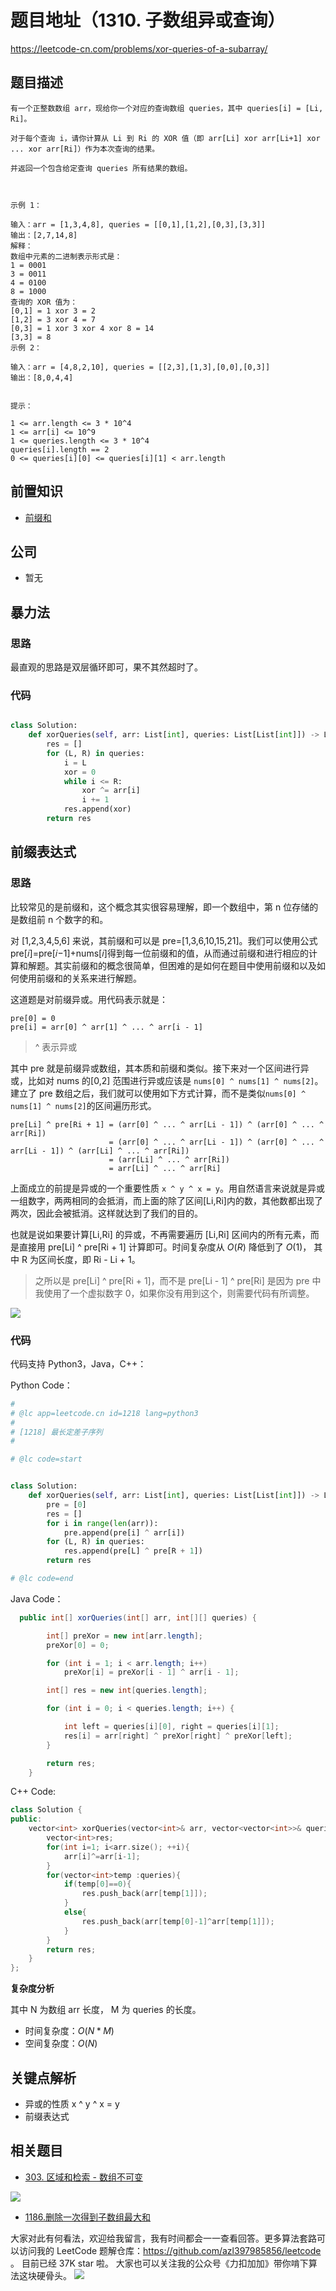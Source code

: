 # 题目地址（1310. 子数组异或查询）

https://leetcode-cn.com/problems/xor-queries-of-a-subarray/

## 题目描述

```
有一个正整数数组 arr，现给你一个对应的查询数组 queries，其中 queries[i] = [Li, Ri]。

对于每个查询 i，请你计算从 Li 到 Ri 的 XOR 值（即 arr[Li] xor arr[Li+1] xor ... xor arr[Ri]）作为本次查询的结果。

并返回一个包含给定查询 queries 所有结果的数组。



示例 1：

输入：arr = [1,3,4,8], queries = [[0,1],[1,2],[0,3],[3,3]]
输出：[2,7,14,8]
解释：
数组中元素的二进制表示形式是：
1 = 0001
3 = 0011
4 = 0100
8 = 1000
查询的 XOR 值为：
[0,1] = 1 xor 3 = 2
[1,2] = 3 xor 4 = 7
[0,3] = 1 xor 3 xor 4 xor 8 = 14
[3,3] = 8
示例 2：

输入：arr = [4,8,2,10], queries = [[2,3],[1,3],[0,0],[0,3]]
输出：[8,0,4,4]


提示：

1 <= arr.length <= 3 * 10^4
1 <= arr[i] <= 10^9
1 <= queries.length <= 3 * 10^4
queries[i].length == 2
0 <= queries[i][0] <= queries[i][1] < arr.length
```

## 前置知识

- [前缀和](../thinkings/prefix.md)

## 公司

- 暂无

## 暴力法

### 思路

最直观的思路是双层循环即可，果不其然超时了。

### 代码

```python

class Solution:
    def xorQueries(self, arr: List[int], queries: List[List[int]]) -> List[int]:
 		res = []
        for (L, R) in queries:
            i = L
            xor = 0
            while i <= R:
                xor ^= arr[i]
                i += 1
            res.append(xor)
        return res
```

## 前缀表达式

### 思路

比较常见的是前缀和，这个概念其实很容易理解，即一个数组中，第 n 位存储的是数组前 n 个数字的和。

对 [1,2,3,4,5,6] 来说，其前缀和可以是 pre=[1,3,6,10,15,21]。我们可以使用公式 pre[𝑖]=pre[𝑖−1]+nums[𝑖]得到每一位前缀和的值，从而通过前缀和进行相应的计算和解题。其实前缀和的概念很简单，但困难的是如何在题目中使用前缀和以及如何使用前缀和的关系来进行解题。

这道题是对前缀异或。用代码表示就是：

```
pre[0] = 0
pre[i] = arr[0] ^ arr[1] ^ ... ^ arr[i - 1]
```

> ^ 表示异或

其中 pre 就是前缀异或数组，其本质和前缀和类似。接下来对一个区间进行异或，比如对 nums 的[0,2] 范围进行异或应该是 `nums[0] ^ nums[1] ^ nums[2]`。建立了 pre 数组之后，我们就可以使用如下方式计算，而不是类似`nums[0] ^ nums[1] ^ nums[2]`的区间遍历形式。

```
pre[Li] ^ pre[Ri + 1] = (arr[0] ^ ... ^ arr[Li - 1]) ^ (arr[0] ^ ... ^ arr[Ri])
                      = (arr[0] ^ ... ^ arr[Li - 1]) ^ (arr[0] ^ ... ^ arr[Li - 1]) ^ (arr[Li] ^ ... ^ arr[Ri])
                      = (arr[Li] ^ ... ^ arr[Ri])
                      = arr[Li] ^ ... ^ arr[Ri]
```

上面成立的前提是异或的一个重要性质 `x ^ y ^ x = y`。用自然语言来说就是异或一组数字，两两相同的会抵消，而上面的除了区间[Li,Ri]内的数，其他数都出现了两次，因此会被抵消。这样就达到了我们的目的。

也就是说如果要计算[Li,Ri] 的异或，不再需要遍历 [Li,Ri] 区间内的所有元素，而是直接用 pre[Li] ^ pre[Ri + 1] 计算即可。时间复杂度从 $O(R)$ 降低到了 $O(1)$， 其中 R 为区间长度，即 Ri - Li + 1。

> 之所以是 pre[Li] ^ pre[Ri + 1]，而不是 pre[Li - 1] ^ pre[Ri] 是因为 pre 中我使用了一个虚拟数字 0，如果你没有用到这个，则需要代码有所调整。

![](https://p.ipic.vip/gea0wi.jpg)

### 代码

代码支持 Python3，Java，C++：

Python Code：

```python
#
# @lc app=leetcode.cn id=1218 lang=python3
#
# [1218] 最长定差子序列
#

# @lc code=start


class Solution:
    def xorQueries(self, arr: List[int], queries: List[List[int]]) -> List[int]:
		pre = [0]
        res = []
        for i in range(len(arr)):
            pre.append(pre[i] ^ arr[i])
        for (L, R) in queries:
            res.append(pre[L] ^ pre[R + 1])
        return res

# @lc code=end
```

Java Code：

```java
  public int[] xorQueries(int[] arr, int[][] queries) {

        int[] preXor = new int[arr.length];
        preXor[0] = 0;

        for (int i = 1; i < arr.length; i++)
            preXor[i] = preXor[i - 1] ^ arr[i - 1];

        int[] res = new int[queries.length];

        for (int i = 0; i < queries.length; i++) {

            int left = queries[i][0], right = queries[i][1];
            res[i] = arr[right] ^ preXor[right] ^ preXor[left];
        }

        return res;
    }

```

C++ Code:

```c++
class Solution {
public:
    vector<int> xorQueries(vector<int>& arr, vector<vector<int>>& queries) {
        vector<int>res;
        for(int i=1; i<arr.size(); ++i){
            arr[i]^=arr[i-1];
        }
        for(vector<int>temp :queries){
            if(temp[0]==0){
                res.push_back(arr[temp[1]]);
            }
            else{
                res.push_back(arr[temp[0]-1]^arr[temp[1]]);
            }
        }
        return res;
    }
};
```

**复杂度分析**

其中 N 为数组 arr 长度， M 为 queries 的长度。

- 时间复杂度：$O(N * M)$
- 空间复杂度：$O(N)$

## 关键点解析

- 异或的性质 x ^ y ^ x = y
- 前缀表达式

## 相关题目

- [303. 区域和检索 - 数组不可变](https://leetcode-cn.com/problems/range-sum-query-immutable/description/)

![](https://p.ipic.vip/b5patl.jpg)

- [1186.删除一次得到子数组最大和](https://lucifer.ren/blog/2019/12/11/leetcode-1186/)

大家对此有何看法，欢迎给我留言，我有时间都会一一查看回答。更多算法套路可以访问我的 LeetCode 题解仓库：https://github.com/azl397985856/leetcode 。 目前已经 37K star 啦。
大家也可以关注我的公众号《力扣加加》带你啃下算法这块硬骨头。
![](https://tva1.sinaimg.cn/large/007S8ZIlly1gfcuzagjalj30p00dwabs.jpg)
